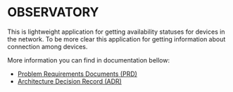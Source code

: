 # OBSERVATORY

This is lightweight application for getting availability statuses for devices in the network. To be more clear this application for getting information about connection among devices.

More information you can find in documentation bellow:

- [Problem Requirements Documents (PRD)](/docs/prd.md)
- [Architecture Decision Record (ADR)](/docs/adr/index.md)

